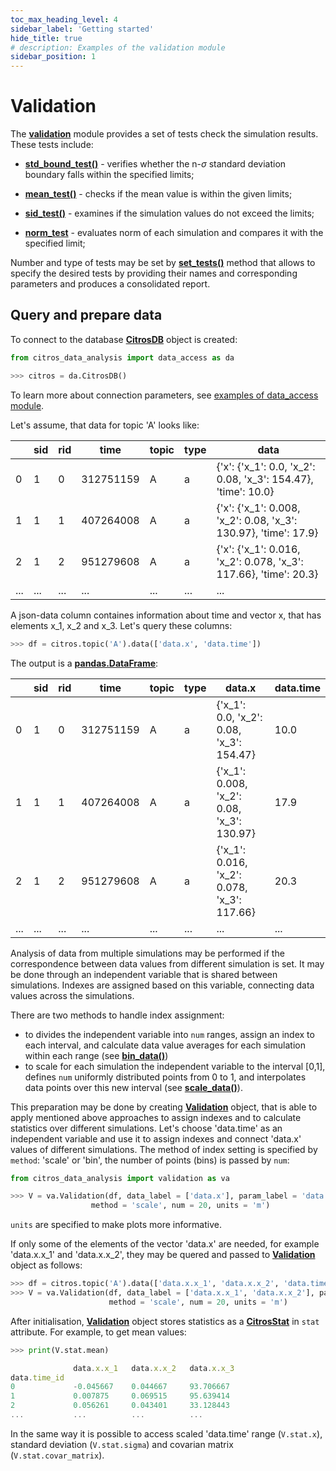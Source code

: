 ```yaml
---
toc_max_heading_level: 4
sidebar_label: 'Getting started'
hide_title: true
# description: Examples of the validation module
sidebar_position: 1
---
```


# Validation

The [**validation**](../documentation/validation/validation.md) module provides a set of tests check the simulation results. These tests include:

 - [**std_bound_test()**](../documentation/validation/validation.md#citros_data_analysis.validation.validation.Validation.std_bound_test) - verifies whether the n-$\sigma$ standard deviation boundary falls within the specified limits;

 - [**mean_test()**](../documentation/validation/validation.md#citros_data_analysis.validation.validation.Validation.mean_test) - checks if the mean value is within the given limits;

 - [**sid_test()**](../documentation/validation/validation.md#citros_data_analysis.validation.validation.Validation.sid_test) - examines if the simulation values do not exceed the limits;

 - [**norm_test**](../documentation/validation/validation.md#citros_data_analysis.validation.validation.Validation.norm_test) - evaluates norm of each simulation and compares it with the specified limit;

Number and type of tests may be set by [**set_tests()**](../documentation/validation/validation.md#citros_data_analysis.validation.validation.Validation.set_tests) method that allows to specify the desired tests by providing their names and corresponding parameters and produces a consolidated report.

## Query and prepare data

To connect to the database [**CitrosDB**](../documentation/data_access/citros_db.md#citros_data_analysis.data_access.citros_db.CitrosDB) object is created:
```python
from citros_data_analysis import data_access as da

>>> citros = da.CitrosDB()
```
To learn more about connection parameters, see [examples of data_access module](../data_access/getting_started.md).

Let's assume, that data for topic 'A' looks like:

||sid	|rid	|time	|topic	|type	|data
|--|--|--|--|--|--|--
0	|1	|0	|312751159	|A	|a	|{'x': {'x_1': 0.0, 'x_2': 0.08, 'x_3': 154.47}, 'time': 10.0}
1	|1	|1	|407264008	|A	|a	|{'x': {'x_1': 0.008, 'x_2': 0.08, 'x_3': 130.97}, 'time': 17.9}
2	|1	|2	|951279608	|A	|a	|{'x': {'x_1': 0.016, 'x_2': 0.078, 'x_3': 117.66}, 'time': 20.3}
...|...|...|...|...|...|...|

A json-data column containes information about time and vector x, that has elements x_1, x_2 and x_3. Let's query these columns:

```python
>>> df = citros.topic('A').data(['data.x', 'data.time'])
```
The output is a [**pandas.DataFrame**](https://pandas.pydata.org/docs/reference/api/pandas.DataFrame.html):

||sid	|rid	|time	|topic	|type	|data.x|	data.time
|--|--|--|--|--|--|--|--|
0	|1	|0	|312751159	|A	|a	|{'x_1': 0.0, 'x_2': 0.08, 'x_3': 154.47}	|10.0
1	|1	|1	|407264008	|A	|a	|{'x_1': 0.008, 'x_2': 0.08, 'x_3': 130.97}	|17.9
2	|1	|2	|951279608	|A	|a	|{'x_1': 0.016, 'x_2': 0.078, 'x_3': 117.66}	|20.3
...|...|...|...|...|...|...|...

Analysis of data from multiple simulations may be performed if the correspondence between data values from different simulation is set. It may be done through an independent variable that is shared between simulations. Indexes are assigned based on this variable, connecting data values across the simulations.

There are two methods to handle index assignment:

 - to divides the independent variable into `num` ranges, assign an index to each interval, and calculate data value averages for each simulation within each range (see [**bin_data()**](../documentation/error_analysis/citros_data.md#citros_data_analysis.error_analysis.citros_data.CitrosData.bin_data))
 - to scale for each simulation the independent variable to the interval [0,1], defines `num` uniformly distributed points from 0 to 1, and interpolates data points over this new interval (see [**scale_data()**](../documentation/error_analysis/citros_stat.md#citros_data_analysis.error_analysis.citros_data.CitrosData.scale_data)).

This preparation may be done by creating [**Validation**](../documentation/validation/validation.md#citros_data_analysis.validation.validation.Validation) object, that is able to apply mentioned above approaches to assign indexes and to calculate statistics over different simulations. Let's choose 'data.time' as an independent variable and use it to assign indexes and connect 'data.x' values of different simulations. The method of index setting is specified by `method`: 'scale' or 'bin', the number of points (bins) is passed by `num`:

```python
from citros_data_analysis import validation as va

>>> V = va.Validation(df, data_label = ['data.x'], param_label = 'data.time', 
                  method = 'scale', num = 20, units = 'm')
```
`units` are specified to make plots more informative.

If only some of the elements of the vector 'data.x' are needed, for example 'data.x.x_1' and 'data.x.x_2', they may be quered and passed to [**Validation**](../documentation/validation/validation.md#citros_data_analysis.validation.validation.Validation) object as follows:

```python
>>> df = citros.topic('A').data(['data.x.x_1', 'data.x.x_2', 'data.time'])
>>> V = va.Validation(df, data_label = ['data.x.x_1', 'data.x.x_2'], param_label = 'data.time', 
                      method = 'scale', num = 20, units = 'm')
```

After initialisation, [**Validation**](../documentation/validation/validation.md#citros_data_analysis.validation.validation.Validation) object stores statistics as a [**CitrosStat**](../documentation/error_analysis/citros_stat.md#citros_data_analysis.error_analysis.citros_stat.CitrosStat) in `stat` attribute. For example, to get mean values:

```python
>>> print(V.stat.mean)
```
```js
              data.x.x_1   data.x.x_2   data.x.x_3
data.time_id
0             -0.045667    0.044667     93.706667
1             0.007875     0.069515     95.639414
2             0.056261     0.043401     33.128443
...           ...          ...          ...
```
In the same way it is possible to access scaled 'data.time' range (`V.stat.x`), standard deviation (`V.stat.sigma`) and covarian matrix (`V.stat.covar_matrix`).